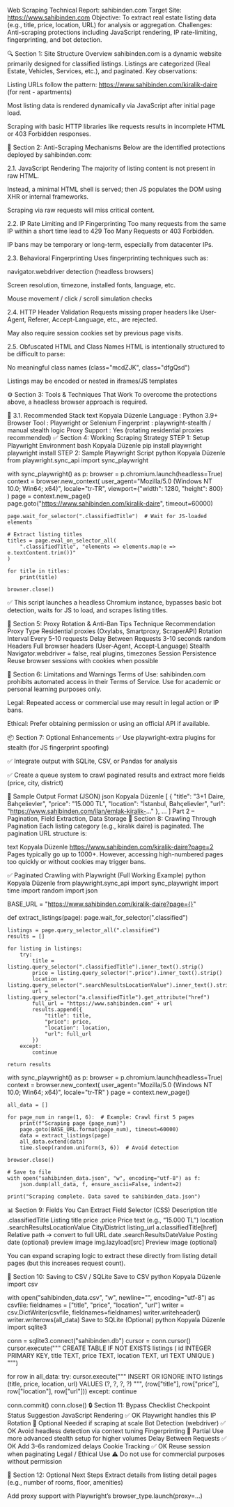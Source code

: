 Web Scraping Technical Report: sahibinden.com
Target Site: https://www.sahibinden.com
Objective: To extract real estate listing data (e.g., title, price, location, URL) for analysis or aggregation.
Challenges: Anti-scraping protections including JavaScript rendering, IP rate-limiting, fingerprinting, and bot detection.

🔍 Section 1: Site Structure Overview
sahibinden.com is a dynamic website primarily designed for classified listings. Listings are categorized (Real Estate, Vehicles, Services, etc.), and paginated. Key observations:

Listing URLs follow the pattern:
https://www.sahibinden.com/kiralik-daire (for rent - apartments)

Most listing data is rendered dynamically via JavaScript after initial page load.

Scraping with basic HTTP libraries like requests results in incomplete HTML or 403 Forbidden responses.

🚫 Section 2: Anti-Scraping Mechanisms
Below are the identified protections deployed by sahibinden.com:

2.1. JavaScript Rendering
The majority of listing content is not present in raw HTML.

Instead, a minimal HTML shell is served; then JS populates the DOM using XHR or internal frameworks.

Scraping via raw requests will miss critical content.

2.2. IP Rate Limiting and IP Fingerprinting
Too many requests from the same IP within a short time lead to 429 Too Many Requests or 403 Forbidden.

IP bans may be temporary or long-term, especially from datacenter IPs.

2.3. Behavioral Fingerprinting
Uses fingerprinting techniques such as:

navigator.webdriver detection (headless browsers)

Screen resolution, timezone, installed fonts, language, etc.

Mouse movement / click / scroll simulation checks

2.4. HTTP Header Validation
Requests missing proper headers like User-Agent, Referer, Accept-Language, etc., are rejected.

May also require session cookies set by previous page visits.

2.5. Obfuscated HTML and Class Names
HTML is intentionally structured to be difficult to parse:

No meaningful class names (class="mcdZJK", class="dfgQsd")

Listings may be encoded or nested in iframes/JS templates

⚙️ Section 3: Tools & Techniques That Work
To overcome the protections above, a headless browser approach is required.

🧰 3.1. Recommended Stack
text
Kopyala
Düzenle
Language      : Python 3.9+
Browser Tool  : Playwright or Selenium
Fingerprint   : playwright-stealth / manual stealth logic
Proxy Support : Yes (rotating residential proxies recommended)
✅ Section 4: Working Scraping Strategy
STEP 1: Setup Playwright Environment
bash
Kopyala
Düzenle
pip install playwright
playwright install
STEP 2: Sample Playwright Script
python
Kopyala
Düzenle
from playwright.sync_api import sync_playwright

with sync_playwright() as p:
    browser = p.chromium.launch(headless=True)
    context = browser.new_context(
        user_agent="Mozilla/5.0 (Windows NT 10.0; Win64; x64)",
        locale="tr-TR",
        viewport={"width": 1280, "height": 800}
    )
    page = context.new_page()
    page.goto("https://www.sahibinden.com/kiralik-daire", timeout=60000)
    
    page.wait_for_selector(".classifiedTitle")  # Wait for JS-loaded elements

    # Extract listing titles
    titles = page.eval_on_selector_all(
        ".classifiedTitle", "elements => elements.map(e => e.textContent.trim())"
    )
    
    for title in titles:
        print(title)

    browser.close()
✅ This script launches a headless Chromium instance, bypasses basic bot detection, waits for JS to load, and scrapes listing titles.

🔄 Section 5: Proxy Rotation & Anti-Ban Tips
Technique	Recommendation
Proxy Type	Residential proxies (Oxylabs, Smartproxy, ScraperAPI)
Rotation Interval	Every 5-10 requests
Delay Between Requests	3-10 seconds random
Headers	Full browser headers (User-Agent, Accept-Language)
Stealth	Navigator.webdriver = false, real plugins, timezones
Session Persistence	Reuse browser sessions with cookies when possible

🧪 Section 6: Limitations and Warnings
Terms of Use: sahibinden.com prohibits automated access in their Terms of Service. Use for academic or personal learning purposes only.

Legal: Repeated access or commercial use may result in legal action or IP bans.

Ethical: Prefer obtaining permission or using an official API if available.

📦 Section 7: Optional Enhancements
✅ Use playwright-extra plugins for stealth (for JS fingerprint spoofing)

✅ Integrate output with SQLite, CSV, or Pandas for analysis

✅ Create a queue system to crawl paginated results and extract more fields (price, city, district)

📁 Sample Output Format (JSON)
json
Kopyala
Düzenle
[
  {
    "title": "3+1 Daire, Bahçelievler",
    "price": "15.000 TL",
    "location": "İstanbul, Bahçelievler",
    "url": "https://www.sahibinden.com/ilan/emlak-kiralik-..."
  },
  ...
]
Part 2 – Pagination, Field Extraction, Data Storage
🔁 Section 8: Crawling Through Pagination
Each listing category (e.g., kiralık daire) is paginated. The pagination URL structure is:

text
Kopyala
Düzenle
https://www.sahibinden.com/kiralik-daire?page=2
Pages typically go up to 1000+. However, accessing high-numbered pages too quickly or without cookies may trigger bans.

✅ Paginated Crawling with Playwright (Full Working Example)
python
Kopyala
Düzenle
from playwright.sync_api import sync_playwright
import time
import random
import json

BASE_URL = "https://www.sahibinden.com/kiralik-daire?page={}"

def extract_listings(page):
    page.wait_for_selector(".classified")
    
    listings = page.query_selector_all(".classified")
    results = []

    for listing in listings:
        try:
            title = listing.query_selector(".classifiedTitle").inner_text().strip()
            price = listing.query_selector(".price").inner_text().strip()
            location = listing.query_selector(".searchResultsLocationValue").inner_text().strip()
            url = listing.query_selector("a.classifiedTitle").get_attribute("href")
            full_url = "https://www.sahibinden.com" + url
            results.append({
                "title": title,
                "price": price,
                "location": location,
                "url": full_url
            })
        except:
            continue

    return results

with sync_playwright() as p:
    browser = p.chromium.launch(headless=True)
    context = browser.new_context(
        user_agent="Mozilla/5.0 (Windows NT 10.0; Win64; x64)",
        locale="tr-TR"
    )
    page = context.new_page()

    all_data = []

    for page_num in range(1, 6):  # Example: Crawl first 5 pages
        print(f"Scraping page {page_num}")
        page.goto(BASE_URL.format(page_num), timeout=60000)
        data = extract_listings(page)
        all_data.extend(data)
        time.sleep(random.uniform(3, 6))  # Avoid detection

    browser.close()

    # Save to file
    with open("sahibinden_data.json", "w", encoding="utf-8") as f:
        json.dump(all_data, f, ensure_ascii=False, indent=2)

    print("Scraping complete. Data saved to sahibinden_data.json")
📊 Section 9: Fields You Can Extract
Field	Selector (CSS)	Description
title	.classifiedTitle	Listing title
price	.price	Price text (e.g., “15.000 TL”)
location	.searchResultsLocationValue	City/District
listing_url	a.classifiedTitle[href]	Relative path → convert to full URL
date	.searchResultsDateValue	Posting date (optional)
preview image	img.lazyload[src]	Preview image (optional)

You can expand scraping logic to extract these directly from listing detail pages (but this increases request count).

💾 Section 10: Saving to CSV / SQLite
Save to CSV
python
Kopyala
Düzenle
import csv

with open("sahibinden_data.csv", "w", newline="", encoding="utf-8") as csvfile:
    fieldnames = ["title", "price", "location", "url"]
    writer = csv.DictWriter(csvfile, fieldnames=fieldnames)
    writer.writeheader()
    writer.writerows(all_data)
Save to SQLite (Optional)
python
Kopyala
Düzenle
import sqlite3

conn = sqlite3.connect("sahibinden.db")
cursor = conn.cursor()
cursor.execute("""
CREATE TABLE IF NOT EXISTS listings (
    id INTEGER PRIMARY KEY,
    title TEXT,
    price TEXT,
    location TEXT,
    url TEXT UNIQUE
)
""")

for row in all_data:
    try:
        cursor.execute("""
            INSERT OR IGNORE INTO listings (title, price, location, url)
            VALUES (?, ?, ?, ?)
        """, (row["title"], row["price"], row["location"], row["url"]))
    except:
        continue

conn.commit()
conn.close()
🔒 Section 11: Bypass Checklist
Checkpoint	Status	Suggestion
JavaScript Rendering	✅ OK	Playwright handles this
IP Rotation	🔶 Optional	Needed if scraping at scale
Bot Detection (webdriver)	✅ OK	Avoid headless detection via context tuning
Fingerprinting	🔶 Partial	Use more advanced stealth setup for higher volumes
Delay Between Requests	✅ OK	Add 3–6s randomized delays
Cookie Tracking	✅ OK	Reuse session when paginating
Legal / Ethical Use	⚠️	Do not use for commercial purposes without permission

🧠 Section 12: Optional Next Steps
Extract details from listing detail pages (e.g., number of rooms, floor, amenities)

Add proxy support with Playwright’s browser_type.launch(proxy=...)
